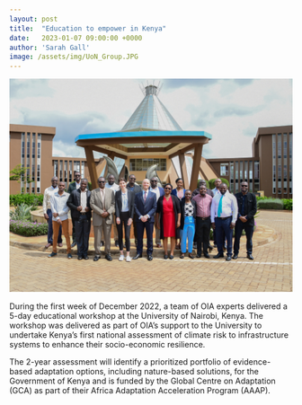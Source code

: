 ```yaml
---
layout: post
title:  "Education to empower in Kenya"
date:   2023-01-07 09:00:00 +0000
author: 'Sarah Gall'
image: /assets/img/UoN_Group.JPG
---
```


<img src="/assets/img/UoN_Group.JPG" alt="UoN group photo" class ="center">

During the first week of December 2022, a team of OIA experts delivered a 5-day educational workshop at the University of Nairobi, Kenya. The workshop was delivered as part of OIA’s support to the University to undertake Kenya’s first national assessment of climate risk to infrastructure systems to enhance their socio-economic resilience.

The 2-year assessment will identify a prioritized portfolio of evidence-based adaptation options, including nature-based solutions, for the Government of Kenya and is funded by the Global Centre on Adaptation (GCA) as part of their Africa Adaptation Acceleration Program (AAAP). 
